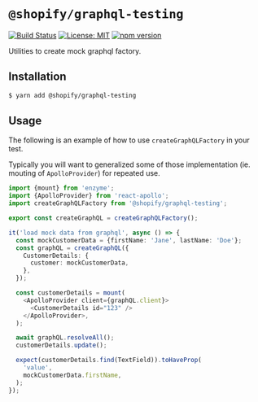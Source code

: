 # `@shopify/graphql-testing`

[![Build Status](https://travis-ci.org/Shopify/quilt.svg?branch=master)](https://travis-ci.org/Shopify/quilt)
[![License: MIT](https://img.shields.io/badge/License-MIT-green.svg)](LICENSE.md) [![npm version](https://badge.fury.io/js/%40shopify%2Fgraphql-testing.svg)](https://badge.fury.io/js/%40shopify%2Fgraphql-testing.svg)

Utilities to create mock graphql factory.

## Installation

```bash
$ yarn add @shopify/graphql-testing
```

## Usage

The following is an example of how to use `createGraphQLFactory` in your test.

Typically you will want to generalized some of those implementation (ie. mouting of `ApolloProvider`) for repeated use.

```ts
import {mount} from 'enzyme';
import {ApolloProvider} from 'react-apollo';
import createGraphQLFactory from '@shopify/graphql-testing';

export const createGraphQL = createGraphQLFactory();

it('load mock data from graphql', async () => {
  const mockCustomerData = {firstName: 'Jane', lastName: 'Doe'};
  const graphQL = createGraphQL({
    CustomerDetails: {
      customer: mockCustomerData,
    },
  });

  const customerDetails = mount(
    <ApolloProvider client={graphQL.client}>
      <CustomerDetails id="123" />
    </ApolloProvider>,
  );

  await graphQL.resolveAll();
  customerDetails.update();

  expect(customerDetails.find(TextField)).toHaveProp(
    'value',
    mockCustomerData.firstName,
  );
});
```
